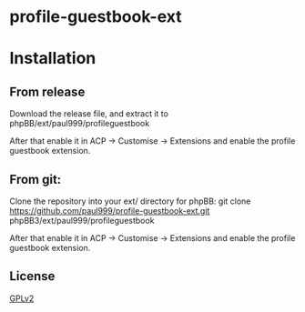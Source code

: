 profile-guestbook-ext
=====================

# Installation

## From release
Download the release file, and extract it to phpBB/ext/paul999/profileguestbook

After that enable it in ACP -> Customise -> Extensions and enable the profile guestbook extension.

## From git:
Clone the repository into your ext/ directory for phpBB:
git clone https://github.com/paul999/profile-guestbook-ext.git phpBB3/ext/paul999/profileguestbook

After that enable it in ACP -> Customise -> Extensions and enable the profile guestbook extension.

## License

[GPLv2](license.txt)